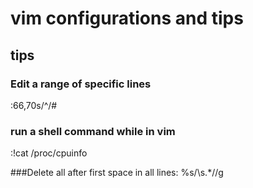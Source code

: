 # vim configurations and tips
## tips

### Edit a range of specific lines
:66,70s/^/#

### run a shell command while in vim
:!cat /proc/cpuinfo

###Delete all after first space in all lines:
%s/\s.*//g
